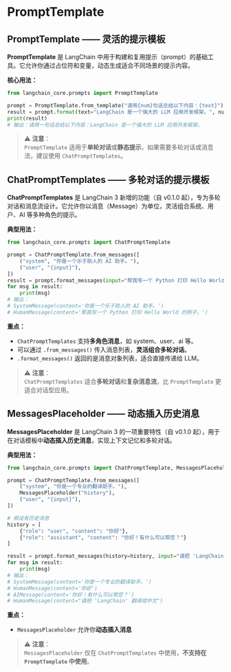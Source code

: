 # PromptTemplate

## PromptTemplate —— 灵活的提示模板

**PromptTemplate** 是 LangChain 中用于构建和复用提示（prompt）的基础工具。它允许你通过占位符和变量，动态生成适合不同场景的提示内容。

**核心用法：**

```python
from langchain_core.prompts import PromptTemplate

prompt = PromptTemplate.from_template("请用{num}句话总结以下内容：{text}")
result = prompt.format(text="LangChain 是一个强大的 LLM 应用开发框架。", num="一")
print(result)
# 输出：请用一句话总结以下内容：LangChain 是一个强大的 LLM 应用开发框架。
```

> ⚠️ **注意**：  
> `PromptTemplate` 适用于**单轮对话**或**静态提示**，如果需要多轮对话或消息流，建议使用 `ChatPromptTemplates`。

## ChatPromptTemplates —— 多轮对话的提示模板

**ChatPromptTemplates** 是 LangChain 3 新增的功能（自 v0.1.0 起），专为多轮对话和消息流设计。它允许你以消息（Message）为单位，灵活组合系统、用户、AI 等多种角色的提示。

**典型用法：**

```python
from langchain_core.prompts import ChatPromptTemplate

prompt = ChatPromptTemplate.from_messages([
    ("system", "你是一个乐于助人的 AI 助手。"),
    ("user", "{input}"),
])
result = prompt.format_messages(input="帮我写一个 Python 打印 Hello World 的例子。")
for msg in result:
    print(msg)
# 输出：
# SystemMessage(content='你是一个乐于助人的 AI 助手。')
# HumanMessage(content='帮我写一个 Python 打印 Hello World 的例子。')
```

**重点：**  
- `ChatPromptTemplates` 支持**多角色消息**，如 system、user、ai 等。
- 可以通过 `.from_messages()` 传入消息列表，**灵活组合多轮对话**。
- `.format_messages()` 返回的是消息对象列表，适合直接传递给 LLM。

> ⚠️ **注意**：  
> `ChatPromptTemplates` 适合**多轮对话**和**复杂消息流**，比 `PromptTemplate` 更适合对话型应用。

## MessagesPlaceholder —— 动态插入历史消息

**MessagesPlaceholder** 是 LangChain 3 的一项重要特性（自 v0.1.0 起），用于在对话模板中**动态插入历史消息**，实现上下文记忆和多轮对话。

**典型用法：**

```python
from langchain_core.prompts import ChatPromptTemplate, MessagesPlaceholder

prompt = ChatPromptTemplate.from_messages([
    ("system", "你是一个专业的翻译助手。"),
    MessagesPlaceholder("history"),
    ("user", "{input}"),
])

# 假设有历史消息
history = [
    {"role": "user", "content": "你好"},
    {"role": "assistant", "content": "你好！有什么可以帮您？"}
]

result = prompt.format_messages(history=history, input="请把 'LangChain' 翻译成中文")
for msg in result:
    print(msg)
# 输出：
# SystemMessage(content='你是一个专业的翻译助手。')
# HumanMessage(content='你好')
# AIMessage(content='你好！有什么可以帮您？')
# HumanMessage(content="请把 'LangChain' 翻译成中文")
```

**重点：**  
- `MessagesPlaceholder` 允许你**动态插入消息**

> ⚠️ **注意**：  
> `MessagesPlaceholder` 仅在 `ChatPromptTemplates` 中使用，**不支持在 `PromptTemplate` 中使用**。
